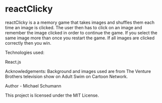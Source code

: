 # reactClicky

reactClicky is a a memory game that takes images and shuffles them each time an image is clicked. The user then has to click on an image and remember the image clicked in order to continue the game. If you select the same image more than once you restart the game. If all images are clicked correctly then you win.

Technologies used:

React.js

Acknowledgements: Background and images used are from The Venture Brothers television show on Adult Swim on Cartoon Network.

Author - Michael Schumann

This project is licensed under the MIT License.
